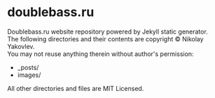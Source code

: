doublebass.ru
=============

Doublebass.ru website repository powered by Jekyll static generator.  
The following directories and their contents are copyright © Nikolay Yakovlev.  
You may not reuse anything therein without author's permission:

*   _posts/
*   images/

All other directories and files are MIT Licensed.
